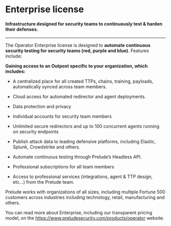 # Enterprise license

#### Infrastructure designed for security teams to continuously test & harden their defenses.

---

The Operator Enterprise license is designed to **automate continuous security testing for security teams (red, purple and blue)**. Features include:

**Gaining access to an Outpost specific to your organization, which includes:**
- A centralized place for all created TTPs, chains, training, payloads, automatically synced across team members.
- Cloud access for automated redirector and agent deployments.
- Data protection and privacy
- Individual accounts for security team members
- Unlimited secure redirectors and up to 100 concurrent agents running on security endpoints
- Publish attack data to leading defensive platforms, including Elastic, Splunk, Crowdstrike and others.
- Automate continuous testing through Prelude’s Headless API.

- Professional subscriptions for all team members
- Access to professional services (integrations, agent & TTP design, etc...) from the Prelude team.

Prelude works with organizations of all sizes, including multiple Fortune 500 customers across industries including technology, retail, manufacturing and others.  

You can read more about Enterprise, including our transparent pricing model, on the https://www.preludesecurity.com/products/operator website. 
